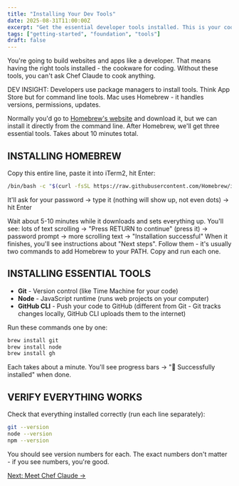 ```yaml
---
title: "Installing Your Dev Tools"
date: 2025-08-31T11:00:00Z
excerpt: "Get the essential developer tools installed. This is your cookware for building."
tags: ["getting-started", "foundation", "tools"]
draft: false
---
```


You're going to build websites and apps like a developer. That means having the right tools installed - the cookware for coding. Without these tools, you can't ask Chef Claude to cook anything.

<span class="context-label">DEV INSIGHT:</span> <span class="context-text">Developers use package managers to install tools. Think App Store but for command line tools. Mac uses Homebrew - it handles versions, permissions, updates.</span>

Normally you'd go to [Homebrew's website](https://brew.sh) and download it, but we can install it directly from the command line. After Homebrew, we'll get three essential tools. Takes about 10 minutes total.

## INSTALLING HOMEBREW

Copy this entire line, paste it into iTerm2, hit Enter:

```bash
/bin/bash -c "$(curl -fsSL https://raw.githubusercontent.com/Homebrew/install/HEAD/install.sh)"
```

It'll ask for your password → type it (nothing will show up, not even dots) → hit Enter

Wait about 5-10 minutes while it downloads and sets everything up. You'll see: lots of text scrolling → "Press RETURN to continue" (press it) → password prompt → more scrolling text → "Installation successful"
When it finishes, you'll see instructions about "Next steps". Follow them - it's usually two commands to add Homebrew to your PATH. Copy and run each one.

## INSTALLING ESSENTIAL TOOLS

- **Git** - Version control (like Time Machine for your code)
- **Node** - JavaScript runtime (runs web projects on your computer)
- **GitHub CLI** - Push your code to GitHub (different from Git - Git tracks changes locally, GitHub CLI uploads them to the internet)

Run these commands one by one:

```bash
brew install git
brew install node
brew install gh
```

Each takes about a minute. You'll see progress bars → "🍺 Successfully installed" when done.

## VERIFY EVERYTHING WORKS

Check that everything installed correctly (run each line separately):

```bash
git --version
node --version
npm --version
```

You should see version numbers for each. The exact numbers don't matter - if you see numbers, you're good.

[Next: Meet Chef Claude →](/posts/meet-chef-claude)